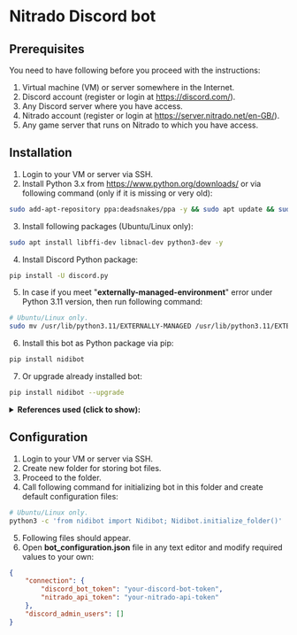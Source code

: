 # Nitrado Discord bot

## Prerequisites

You need to have following before you proceed with the instructions:

1. Virtual machine (VM) or server somewhere in the Internet.
2. Discord account (register or login at <https://discord.com/>).
3. Any Discord server where you have access.
4. Nitrado account (register or login at <https://server.nitrado.net/en-GB/>).
5. Any game server that runs on Nitrado to which you have access.

## Installation

1. Login to your VM or server via SSH.
2. Install Python 3.x from <https://www.python.org/downloads/> or via following command (only if it is missing or very old):

```bash
sudo add-apt-repository ppa:deadsnakes/ppa -y && sudo apt update && sudo apt install python3.12 -y && sudo update-alternatives --install /usr/bin/python3 python3 /usr/bin/python3.12 1
```

3. Install following packages (Ubuntu/Linux only):

```bash
sudo apt install libffi-dev libnacl-dev python3-dev -y
```

4. Install Discord Python package:

```bash
pip install -U discord.py
```

5. In case if you meet "**externally-managed-environment**" error under Python 3.11 version, then run following command:

```bash
# Ubuntu/Linux only.
sudo mv /usr/lib/python3.11/EXTERNALLY-MANAGED /usr/lib/python3.11/EXTERNALLY-MANAGED.old
```

6. Install this bot as Python package via pip:

```bash
pip install nidibot
```

7. Or upgrade already installed bot:

```bash
pip install nidibot --upgrade
```

<details>
<summary><b>References used (click to show):</b></summary>
<ul>
<li><a href="https://discordpy.readthedocs.io/en/latest/intro.html">https://discordpy.readthedocs.io/en/latest/intro.html</a></li>
<li><a href="https://stackoverflow.com/questions/75608323/how-do-i-solve-error-externally-managed-environment-every-time-i-use-pip-3">https://stackoverflow.com/questions/75608323/how-do-i-solve-error-externally-managed-environment-every-time-i-use-pip-3</a></li>
</ul>
</details>

## Configuration

1. Login to your VM or server via SSH.
2. Create new folder for storing bot files.
3. Proceed to the folder.
4. Call following command for initializing bot in this folder and create default configuration files:

```bash
# Ubuntu/Linux only.
python3 -c 'from nidibot import Nidibot; Nidibot.initialize_folder()'
```

5. Following files should appear.
6. Open **bot_configuration.json** file in any text editor and modify required values to your own:

```json
{
    "connection": {
        "discord_bot_token": "your-discord-bot-token",
        "nitrado_api_token": "your-nitrado-api-token"
    },
    "discord_admin_users": []
}
```

